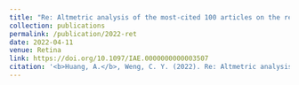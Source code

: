```yaml
---
title: "Re: Altmetric analysis of the most-cited 100 articles on the retina published between 2010 and 2020."
collection: publications
permalink: /publication/2022-ret
date: 2022-04-11
venue: Retina
link: https://doi.org/10.1097/IAE.0000000000003507
citation: '<b>Huang, A.</b>, Weng, C. Y. (2022). Re: Altmetric analysis of the most-cited 100 articles on the retina published between 2010 and 2020 [published online ahead of print, 2022 Apr 8]. <i>Retina.</i> 2022;10.1097/IAE.0000000000003507.'
---
```

